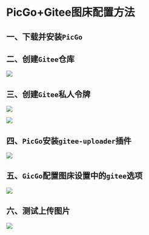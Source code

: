 # PicGo+Gitee图床配置方法



## 一、下载并安装`PicGo`



## 二、创建`Gitee`仓库

![](https://gitee.com/taiyuezifeng/docsify/raw/master/images/20211110091909.png)

## 三、创建`Gitee`私人令牌

![](https://gitee.com/taiyuezifeng/docsify/raw/master/images/20211110092341.png)

![](https://gitee.com/taiyuezifeng/docsify/raw/master/images/20211110092642.png)

## 四、`PicGo`安装`gitee-uploader`插件

![](https://gitee.com/taiyuezifeng/docsify/raw/master/images/20211110094201.png)

## 五、`GicGo`配置图床设置中的`gitee`选项

![](https://gitee.com/taiyuezifeng/docsify/raw/master/images/20211110095828.png)

## 六、测试上传图片

![](https://gitee.com/taiyuezifeng/docsify/raw/master/images/20211110103829.png)

